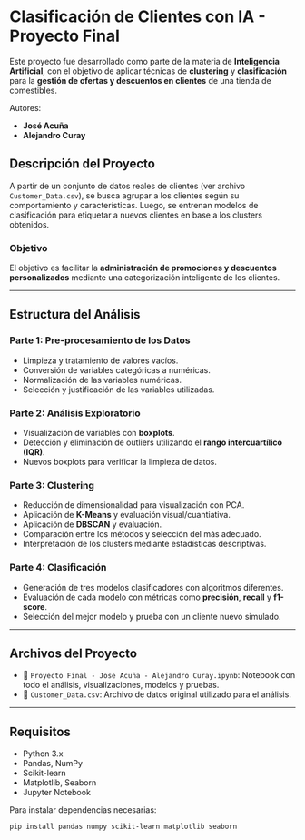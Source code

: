 # Clasificación de Clientes con IA - Proyecto Final

Este proyecto fue desarrollado como parte de la materia de **Inteligencia Artificial**, con el objetivo de aplicar técnicas de **clustering** y **clasificación** para la **gestión de ofertas y descuentos en clientes** de una tienda de comestibles.

Autores:  
- **José Acuña**  
- **Alejandro Curay**

## Descripción del Proyecto

A partir de un conjunto de datos reales de clientes (ver archivo `Customer_Data.csv`), se busca agrupar a los clientes según su comportamiento y características. Luego, se entrenan modelos de clasificación para etiquetar a nuevos clientes en base a los clusters obtenidos.

### Objetivo

El objetivo es facilitar la **administración de promociones y descuentos personalizados** mediante una categorización inteligente de los clientes.

---

## Estructura del Análisis

### Parte 1: Pre-procesamiento de los Datos

- Limpieza y tratamiento de valores vacíos.
- Conversión de variables categóricas a numéricas.
- Normalización de las variables numéricas.
- Selección y justificación de las variables utilizadas.

### Parte 2: Análisis Exploratorio

- Visualización de variables con **boxplots**.
- Detección y eliminación de outliers utilizando el **rango intercuartílico (IQR)**.
- Nuevos boxplots para verificar la limpieza de datos.

### Parte 3: Clustering

- Reducción de dimensionalidad para visualización con PCA.
- Aplicación de **K-Means** y evaluación visual/cuantiativa.
- Aplicación de **DBSCAN** y evaluación.
- Comparación entre los métodos y selección del más adecuado.
- Interpretación de los clusters mediante estadísticas descriptivas.

### Parte 4: Clasificación

- Generación de tres modelos clasificadores con algoritmos diferentes.
- Evaluación de cada modelo con métricas como **precisión**, **recall** y **f1-score**.
- Selección del mejor modelo y prueba con un cliente nuevo simulado.

---

## Archivos del Proyecto

- 📒 `Proyecto Final - Jose Acuña - Alejandro Curay.ipynb`: Notebook con todo el análisis, visualizaciones, modelos y pruebas.
- 📄 `Customer_Data.csv`: Archivo de datos original utilizado para el análisis.
  
---

## Requisitos

- Python 3.x
- Pandas, NumPy
- Scikit-learn
- Matplotlib, Seaborn
- Jupyter Notebook

Para instalar dependencias necesarias:

```bash
pip install pandas numpy scikit-learn matplotlib seaborn
